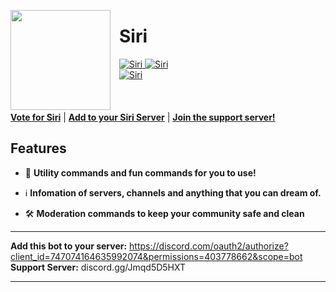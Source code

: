 <html><head></head><body><p><img style="margin-right:1em" width="160px" align="left" src="https://cdn.discordapp.com/icons/780350876317384704/bcdf7fc1940cdcc4da56e05ab287ed84.webp?size=1024"></p>
<span title="Shaping the future of discord bots for the better!"><h1>Siri</h1></span>


<a href="https://top.gg/bot/747074164635992074" >
  <img src="https://top.gg/api/widget/status/747074164635992074.svg" alt="Siri" />
</a>
<a href="https://top.gg/bot/747074164635992074" >
  <img src="https://top.gg/api/widget/servers/747074164635992074.svg" alt="Siri" />
</a><br>
<a href="https://top.gg/bot/747074164635992074" >
  <img src="https://top.gg/api/widget/upvotes/747074164635992074.svg" alt="Siri" />
</a>
<br><br><br><br>
<nav>
  <a style="font-weight:bold" href="https://bit.ly/votesiri">Vote for Siri</a> |
  <a style="font-weight:bold" href="https://bit.ly/discordsiribot">Add to your Siri Server</a> |
  <a style="font-weight:bold" href="https://discord.gg/sxDtd43">Join the support server!</a>
</nav>  

  
<h2>Features</h2> 

- 🤖 **Utility commands and fun commands for you to use!**  
  
- ℹ️ **Infomation of servers, channels and anything that you can dream of.**  
  
- 🛠️ **Moderation commands to keep your community safe and clean**  
  
------------------------------------------------------------------  
  
**Add this bot to your server:** https://discord.com/oauth2/authorize?client_id=747074164635992074&permissions=403778662&scope=bot 
**Support Server:** discord.gg/Jmqd5D5HXT 

------------------------------------------------------------------

